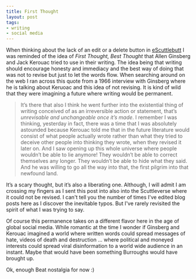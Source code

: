 ```yaml
---
title: First Thought
layout: post
tags:
- writing
- social media
---
```


When thinking about the lack of an edit or a delete button in
[eScuttlebutt](https://en.wikipedia.org/wiki/Secure_Scuttlebutt) I was reminded
of the idea of *First Thought, Best Thought* that Allen Ginsberg and Jack
Kerouac tried to use in their writing. The idea being that writing should
encourage honesty and immediacy and the best way of doing that was not to revise
but just to let the words flow.  When searching around on the web I ran across
this quote from a 1966 interview with Ginsberg where he is talking about Keruoac
and this idea of not revising.  It is kind of wild that they were imagining a
future where writing would be permanent.

> It’s there that also I think he went further into the existential thing of writing conceived of as an irreversible action or statement, that’s *unrevisable and unchangeable once it’s made*. I remember I was thinking, yesterday in fact, there was a time that I was absolutely astounded because Kerouac told me that in the future literature would consist of what people actually wrote rather than what they tried to deceive other people into thinking they wrote, when they revised it later on. And I saw opening up this whole universe where people wouldn’t be able to lie anymore! They wouldn’t be able to correct themselves any longer. They wouldn’t be able to hide what they said. And he was willing to go all the way into that, the first pilgrim into that newfound land.

It’s a scary thought, but it’s also a liberating one. Although, I will admit I
am crossing my fingers as I sent this post into also into the Scuttleverse where
it could not be revised.  I can't tell you the number of times I've edited blog
posts here as I discover the inevitable typos. But I've rarely revisited the
spirit of what I was trying to say.

Of course this permanence takes on a different flavor here in the age of global
social media. While romantic at the time I wonder if Ginsberg and Kerouac
imagined a world where written words could spread messages of hate, videos of
death and destruction ... where political and moneyed interests could spread
viral disinformation to a world wide audience in an instant. Maybe that would
have been something Burroughs would have brought up.

Ok, enough Beat nostalgia for now :)
